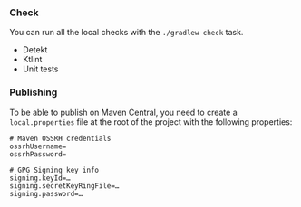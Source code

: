 
### Check

You can run all the local checks with the `./gradlew check` task.

 - Detekt
 - Ktlint
 - Unit tests

### Publishing

To be able to publish on Maven Central, you need to create a `local.properties` file 
at the root of the project with the following properties:

```
# Maven OSSRH credentials
ossrhUsername=
ossrhPassword=

# GPG Signing key info
signing.keyId=…
signing.secretKeyRingFile=…
signing.password=…
```